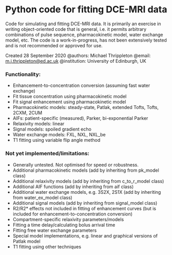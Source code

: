 # Python code for fitting DCE-MRI data
Code for simulating and fitting DCE-MRI data. It is primarily an exercise in writing object-oriented code that is general, i.e. it permits arbitrary combinations of pulse sequence, pharmacokinetic model, water exchange model, etc.
The code is a work-in-progress, has not been extensively tested and is not recommended or approved for use.

Created 28 September 2020
@authors: Michael Thrippleton
@email: m.j.thrippleton@ed.ac.uk
@institution: University of Edinburgh, UK

### Functionality:
- Enhancement-to-concentration conversion (assuming fast water exchange)
- Fit tissue concentration using pharmacokinetic model
- Fit signal enhancement using pharmacokinetic model
- Pharmacokinetic models: steady-state, Patlak, extended Tofts, Tofts, 2CXM, 2CUM
- AIFs: patient-specific (measured), Parker, bi-exponential Parker
- Relaxivity models: linear
- Signal models: spoiled gradient echo
- Water exchange models: FXL, NXL, NXL_be
- T1 fitting using variable flip angle method

### Not yet implemented/limitations:
- Generally untested. Not optimised for speed or robustness.
- Additional pharmacokinetic models (add by inheriting from pk_model class)
- Additional relaxivity models (add by inheriting from c_to_r_model class)
- Additional AIF functions (add by inheriting from aif class)
- Additional water exchange models, e.g. 3S2X, 2S1X (add by inheriting from water_ex_model class)
- Additional signal models (add by inheriting from signal_model class)
- R2/R2* effects not included in fitting of enhancement curves (but is included for enhancement-to-concentration conversion)
- Compartment-specific relaxivity parameters/models
- Fitting a time delay/calculating bolus arrival time
- Fitting free water exchange parameters
- Special model implementations, e.g. linear and graphical versions of Patlak model
- T1 fitting using other techniques
